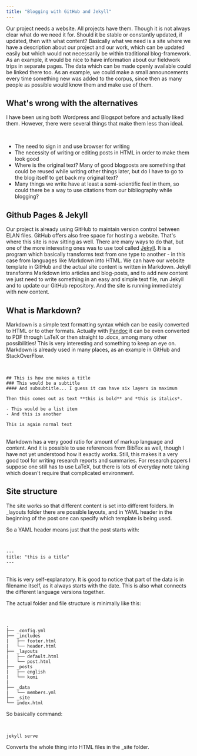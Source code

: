 ```yaml
---
title: "Blogging with GitHub and Jekyll"
---
```


Our project needs a website. All projects have them. Though it is not always clear what do we need it for. Should it be stable or constantly updated, if updated, then with what content? Basically what we need is a site where we have a description about our project and our work, which can be updated easily but which would not necessarily be within traditional blog-framework. As an example, it would be nice to have information about our fieldwork trips in separate pages. The data which can be made openly available could be linked there too. As an example, we could make a small announcements every time something new was added to the corpus, since then as many people as possible would know them and make use of them.

## What's wrong with the alternatives

I have been using both Wordpress and Blogspot before and actually liked them. However, there were several things that make them less than ideal.

</br>

- The need to sign in and use browser for writing
- The necessity of writing or editing posts in HTML in order to make them look good
- Where is the original text? Many of good blogposts are something that could be reused while writing other things later, but do I have to go to the blog itself to get back my original text?
- Many things we write have at least a semi-scientific feel in them, so could there be a way to use citations from our bibliography while blogging?

## Github Pages & Jekyll

Our project is already using GitHub to maintain version control between ELAN files. GitHub offers also free space for hosting a website. That's where this site is now sitting as well. There are many ways to do that, but one of the more interesting ones was to use tool called [Jekyll](http://jekyllrb.com/). It is a program which basically transforms text from one type to another - in this case from languages like Markdown into HTML. We can have our website template in GitHub and the actual site content is written in Markdown. Jekyll transforms Markdown into articles and blog-posts, and to add new content we just need to write something in an easy and simple text file, run Jekyll and to update our GitHub repository. And the site is running immediately with new content.

## What is Markdown?

Markdown is a simple text formatting syntax which can be easily converted to HTML or to other formats. Actually with [Pandoc](http://johnmacfarlane.net/pandoc/) it can be even converted to PDF through LaTeX or then straight to .docx, among many other possibilities! This is very interesting and something to keep an eye on. Markdown is already used in many places, as an example in GitHub and StackOverFlow.

</br>

    ## This is how one makes a title
    ### This would be a subtitle
    #### And subsubtitle... I guess it can have six layers in maximum
    
    Then this comes out as text **this is bold** and *this is italics*.
    
    - This would be a list item
    - And this is another
    
    This is again normal text

<br/>
Markdown has a very good ratio for amount of markup language and content. And it is possible to use references from BibTex as well, though I have not yet understood how it exactly works. Still, this makes it a very good tool for writing research reports and summaries. For research papers I suppose one still has to use LaTeX, but there is lots of everyday note taking which doesn't require that complicated environment.

## Site structure

The site works so that different content is set into different folders. In \_layouts folder there are possible layouts, and in YAML header in the beginning of the post one can specify which template is being used.

So a YAML header means just that the post starts with:

</br>


    ---
    title: "this is a title"
    ---

<br/>
This is very self-explanatory. It is good to notice that part of the data is in filename itself, as it always starts with the date. This is also what connects the different language versions together.

The actual folder and file structure is minimally like this:

</br>

    .
    ├── _config.yml
    ├── _includes
    |   ├── footer.html
    |   └── header.html
    ├── _layouts
    |   ├── default.html
    |   └── post.html
    ├── _posts
    |   ├── english    
    |   └── komi
    |
    ├── _data
    |   └── members.yml
    ├── _site
    └── index.html

So basically command:

<br/>

    jekyll serve

Converts the whole thing into HTML files in the \_site folder.